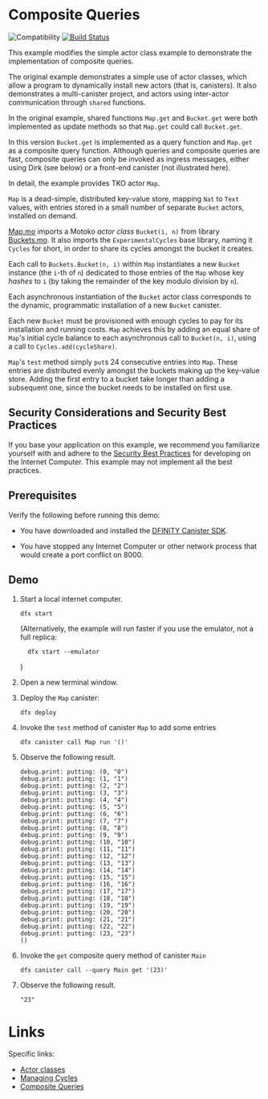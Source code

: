 # Composite Queries

![Compatibility](https://img.shields.io/badge/compatibility-0.7.0-blue)
[![Build Status](https://github.com/dfinity/examples/workflows/motoko-classes-example/badge.svg)](https://github.com/dfinity/examples/actions?query=workflow%3Amotoko-classes-example)

This example modifies the simple actor class example to demonstrate the implementation of composite queries.

The original example demonstrates a simple use of actor classes, which allow a program to dynamically install new actors (that is, canisters). It also demonstrates a multi-canister project, and actors using inter-actor communication through `shared` functions.

In the original example, shared functions `Map.get` and `Bucket.get` were both implemented as
update methods so that `Map.get` could call `Bucket.get`.

In this version `Bucket.get` is implemented as a query function and `Map.get` as a composite query function. Although queries and composite queries are fast, composite queries can only be invoked as ingress messages, either using Dirk (see below) or a front-end canister (not illustrated here).

In detail, the example provides TKO actor `Map`.

`Map` is a dead-simple, distributed key-value store, mapping `Nat` to `Text` values, with entries stored in a small number of separate `Bucket` actors, installed on demand.

[Map.mo](./src/map/Map.mo) imports a Motoko _actor class_ `Bucket(i, n)`
from library [Buckets.mo](./src/map/Buckets.mo).
It also imports the `ExperimentalCycles` base library, naming it `Cycles` for short, in order to share its cycles amongst the bucket it creates.

Each call to `Buckets.Bucket(n, i)` within `Map` instantiates a new `Bucket` instance (the `i`-th of `n`) dedicated to those entries of the `Map` whose key _hashes_ to `i` (by taking the remainder of the key modulo division by `n`).

Each asynchronous instantiation of the `Bucket` actor class corresponds to the dynamic, programmatic installation of a new `Bucket` canister.

Each new `Bucket` must be provisioned with enough cycles to pay for its installation and running costs.
`Map` achieves this by adding an equal share of `Map`'s initial cycle balance to each asynchronous call to `Bucket(n, i)`, using a call to `Cycles.add(cycleShare)`.

`Map`'s `test` method simply `put`s 24 consecutive entries into `Map`. These entries are distributed evenly amongst the buckets making up the key-value store. Adding the first entry to a bucket take longer than adding a subsequent one, since the bucket needs to be installed on first use.


## Security Considerations and Security Best Practices

If you base your application on this example, we recommend you familiarize yourself with and adhere to the [Security Best Practices](https://internetcomputer.org/docs/current/references/security/) for developing on the Internet Computer. This example may not implement all the best practices.

## Prerequisites

Verify the following before running this demo:

*  You have downloaded and installed the
   [DFINITY Canister SDK](https://sdk.dfinity.org).

*  You have stopped any Internet Computer or other network process that would
   create a port conflict on 8000.

## Demo

1. Start a local internet computer.

   ```text
   dfx start
   ```

   (Alternatively, the example will run faster if you use the emulator, not a full replica:
   ```
     dfx start --emulator
   ```
   )

2. Open a new terminal window.

3. Deploy the `Map` canister:

   ```text
   dfx deploy
   ```

4. Invoke the `test` method of canister `Map` to add some entries

   ```text
   dfx canister call Map run '()'
   ```

5. Observe the following result.

   ```text
   debug.print: putting: (0, "0")
   debug.print: putting: (1, "1")
   debug.print: putting: (2, "2")
   debug.print: putting: (3, "3")
   debug.print: putting: (4, "4")
   debug.print: putting: (5, "5")
   debug.print: putting: (6, "6")
   debug.print: putting: (7, "7")
   debug.print: putting: (8, "8")
   debug.print: putting: (9, "9")
   debug.print: putting: (10, "10")
   debug.print: putting: (11, "11")
   debug.print: putting: (12, "12")
   debug.print: putting: (13, "13")
   debug.print: putting: (14, "14")
   debug.print: putting: (15, "15")
   debug.print: putting: (16, "16")
   debug.print: putting: (17, "17")
   debug.print: putting: (18, "18")
   debug.print: putting: (19, "19")
   debug.print: putting: (20, "20")
   debug.print: putting: (21, "21")
   debug.print: putting: (22, "22")
   debug.print: putting: (23, "23")
   ()
   ```

6. Invoke the `get` composite query method of canister `Main`

   ```text
   dfx canister call --query Main get '(23)'
   ```

7. Observe the following result.

   ```
   "23"
   ```



# Links

Specific links:

- [Actor classes](https://internetcomputer.org/docs/current/motoko/main/actor-classes.html)
- [Managing Cycles](https://internetcomputer.org/docs/current/motoko/main/cycles.html)
- [Composite Queries](https://internetcomputer.org/docs/current/motoko/main/actors-async#composite-query-functions.html)


